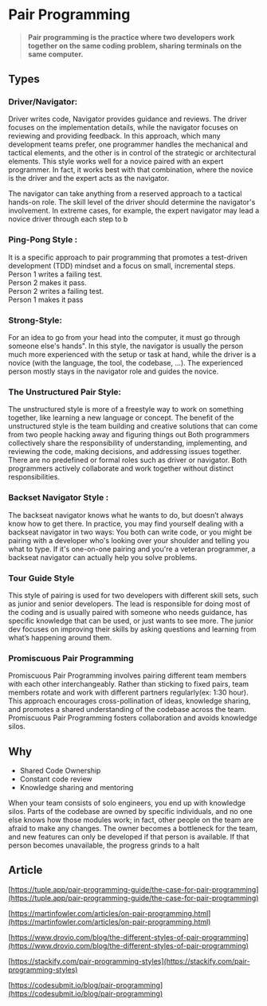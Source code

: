 # Pair Programming

> #### Pair programming is the practice where two developers work together on the same coding problem, sharing terminals on the same computer.

## Types

### Driver/Navigator:

Driver writes code, Navigator provides guidance and reviews. The driver focuses on the implementation details, while the navigator focuses on reviewing and providing feedback. In this approach, which many development teams prefer, one programmer handles the mechanical and tactical elements, and the other is in control of the strategic or architectural elements. This style works well for a novice paired with an expert programmer. In fact, it works best with that combination, where the novice is the driver and the expert acts as the navigator.

The navigator can take anything from a reserved approach to a tactical hands-on role. The skill level of the driver should determine the navigator's involvement. In extreme cases, for example, the expert navigator may lead a novice driver through each step to b

### Ping-Pong Style :

It is a specific approach to pair programming that promotes a test-driven development (TDD) mindset and a focus on small, incremental steps.\
Person 1 writes a failing test.\
Person 2 makes it pass.\
Person 2 writes a failing test.\
Person 1 makes it pass

### Strong-Style:

For an idea to go from your head into the computer, it must go through someone else's hands". In this style, the navigator is usually the person much more experienced with the setup or task at hand, while the driver is a novice (with the language, the tool, the codebase, ...). The experienced person mostly stays in the navigator role and guides the novice.

### The Unstructured Pair Style:

The unstructured style is more of a freestyle way to work on something together, like learning a new language or concept. The benefit of the unstructured style is the team building and creative solutions that can come from two people hacking away and figuring things out Both programmers collectively share the responsibility of understanding, implementing, and reviewing the code, making decisions, and addressing issues together. There are no predefined or formal roles such as driver or navigator. Both programmers actively collaborate and work together without distinct responsibilities.

### Backset Navigator Style :

The backseat navigator knows what he wants to do, but doesn’t always know how to get there. In practice, you may find yourself dealing with a backseat navigator in two ways: You both can write code, or you might be pairing with a developer who's looking over your shoulder and telling you what to type. If it's one-on-one pairing and you're a veteran programmer, a backseat navigator can actually help you solve problems.

### Tour Guide Style

This style of pairing is used for two developers with different skill sets, such as junior and senior developers. The lead is responsible for doing most of the coding and is usually paired with someone who needs guidance, has specific knowledge that can be used, or just wants to see more. The junior dev focuses on improving their skills by asking questions and learning from what’s happening around them.

### Promiscuous Pair Programming

Promiscuous Pair Programming involves pairing different team members with each other interchangeably. Rather than sticking to fixed pairs, team members rotate and work with different partners regularly(ex: 1:30 hour). This approach encourages cross-pollination of ideas, knowledge sharing, and promotes a shared understanding of the codebase across the team. Promiscuous Pair Programming fosters collaboration and avoids knowledge silos.

## Why

* Shared Code Ownership
* Constant code review
* Knowledge sharing and mentoring

When your team consists of solo engineers, you end up with knowledge silos. Parts of the codebase are owned by specific individuals, and no one else knows how those modules work; in fact, other people on the team are afraid to make any changes. The owner becomes a bottleneck for the team, and new features can only be developed if that person is available. If that person becomes unavailable, the progress grinds to a halt

## Article

[https://tuple.app/pair-programming-guide/the-case-for-pair-programming](https://tuple.app/pair-programming-guide/the-case-for-pair-programming)

[https://martinfowler.com/articles/on-pair-programming.html](https://martinfowler.com/articles/on-pair-programming.html)

[https://www.drovio.com/blog/the-different-styles-of-pair-programming](https://www.drovio.com/blog/the-different-styles-of-pair-programming)

[https://stackify.com/pair-programming-styles](https://stackify.com/pair-programming-styles)

[https://codesubmit.io/blog/pair-programming](https://codesubmit.io/blog/pair-programming)
